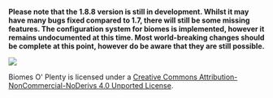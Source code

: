 **Please note that the 1.8.8 version is still in development. Whilst it may have many bugs fixed compared to 1.7, there will still be some missing features.
 The configuration system for biomes is implemented, however it remains undocumented at this time. Most world-breaking changes should be complete at this point, however do
 be aware that they are still possible.**

 [<img src="http://i.creativecommons.org/l/by-nc-nd/3.0/88x31.png">](http://creativecommons.org/licenses/by-nc-nd/4.0/deed.en_US)

Biomes O' Plenty is licensed under a [Creative Commons Attribution-NonCommercial-NoDerivs 4.0 Unported License](http://creativecommons.org/licenses/by-nc-nd/4.0/deed.en_US).
